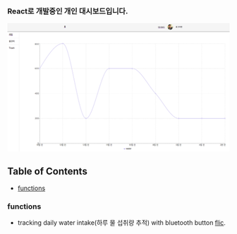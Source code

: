 ### React로 개발중인 개인 대시보드입니다.
![screenshot](screenshot.png)

## Table of Contents

- [functions](#functions)

### functions
* tracking daily water intake(하루 물 섭취량 추적) with bluetooth button [flic](https://flic.io).